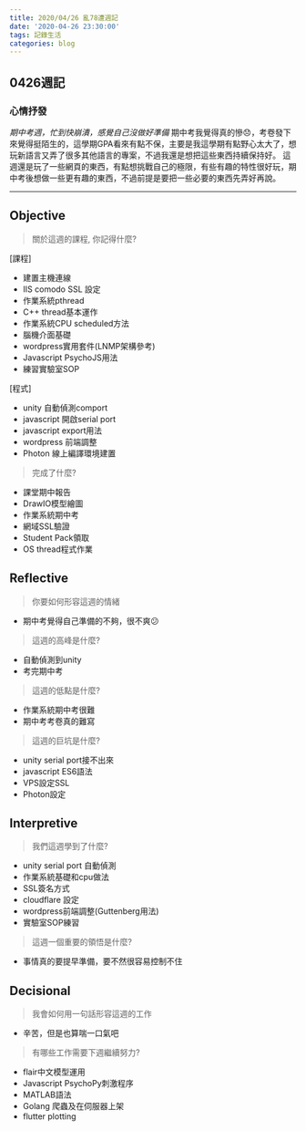 ```yaml
---
title: 2020/04/26 亂78遭週記
date: '2020-04-26 23:30:00'
tags: 記錄生活
categories: blog
---
```

## **0426週記**

### 心情抒發
*期中考週，忙到快崩潰，感覺自己沒做好準備*
期中考我覺得真的慘😞，考卷發下來覺得挺陌生的，這學期GPA看來有點不保，主要是我這學期有點野心太大了，想玩新語言又弄了很多其他語言的專案，不過我還是想把這些東西持續保持好。
這週還是玩了一些網頁的東西，有點想挑戰自己的極限，有些有趣的特性很好玩，期中考後想做一些更有趣的東西，不過前提是要把一些必要的東西先弄好再說。

---
<!-- more -->
## **Objective**

> 關於這週的課程, 你記得什麼?

[課程]
- 建置主機連線
- IIS comodo SSL 設定
- 作業系統pthread
- C++ thread基本運作
- 作業系統CPU scheduled方法
- 腦機介面基礎
- wordpress實用套件(LNMP架構參考)
- Javascript PsychoJS用法
- 練習實驗室SOP

[程式]
- unity 自動偵測comport 
- javascript 開啟serial port
- javascript export用法
- wordpress 前端調整
- Photon 線上編譯環境建置

> 完成了什麼?

- 課堂期中報告
- DrawIO模型繪圖
- 作業系統期中考
- 網域SSL驗證
- Student Pack領取
- OS thread程式作業

## **Reflective**

> 你要如何形容這週的情緒

* 期中考覺得自己準備的不夠，很不爽😕

> 這週的高峰是什麼?

* 自動偵測到unity
* 考完期中考

> 這週的低點是什麼?

* 作業系統期中考很難
* 期中考考卷真的難寫

> 這週的巨坑是什麼?

* unity serial port接不出來
* javascript ES6語法
* VPS設定SSL
* Photon設定

## **Interpretive**

> 我們這週學到了什麼?

- unity serial port 自動偵測
- 作業系統基礎和cpu做法
- SSL簽名方式
- cloudflare 設定
- wordpress前端調整(Guttenberg用法)
- 實驗室SOP練習


> 這週一個重要的領悟是什麼?

* 事情真的要提早準備，要不然很容易控制不住

## **Decisional**

> 我會如何用一句話形容這週的工作

* 辛苦，但是也算喘一口氣吧

> 有哪些工作需要下週繼續努力?

- flair中文模型運用
- Javascript PsychoPy刺激程序
- MATLAB語法
- Golang 爬蟲及在伺服器上架
- flutter plotting
